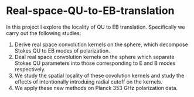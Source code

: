 # Real-space-QU-to-EB-translation
In this project I explore the locality of QU to EB translation.
Specifically we carry out the following studies:
  1. Derive real space convolution kernels on the sphere, which decompose Stokes QU to EB modes of polarization.
  2. Deal real space convolution kernels on the sphere which separate Stokes QU parameters into those corresponding to E and B modes respectively.
  3. We study the spatial locality of these covolution kernels and study the effects of intentionally introduing radial cutoff on the kernels. 
  4. We apply these new methods on Planck 353 GHz polarization data.
